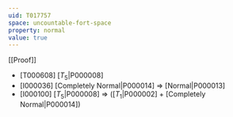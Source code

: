 ```yaml
---
uid: T017757
space: uncountable-fort-space
property: normal
value: true
---
```

[[Proof]]

* [T000608] [$T_5$|P000008]
* [I000036] [Completely Normal|P000014] => [Normal|P000013]
* [I000100] [$T_5$|P000008] => ([$T_1$|P000002] + [Completely Normal|P000014])

